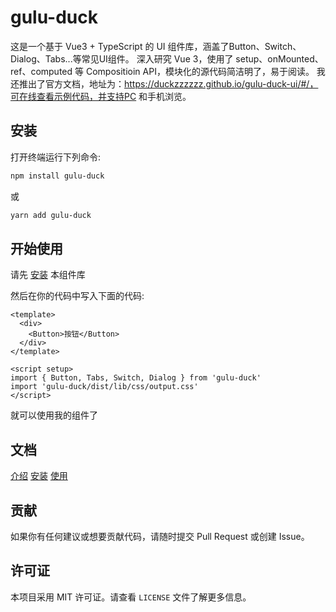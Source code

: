 # gulu-duck
这是一个基于 Vue3 + TypeScript 的 UI 组件库，涵盖了Button、Switch、Dialog、Tabs...等常见UI组件。
深入研究 Vue 3，使用了 setup、onMounted、ref、computed 等 Compositioin API，模块化的源代码简洁明了，易于阅读。
我还推出了官方文档，地址为：https://duckzzzzzz.github.io/gulu-duck-ui/#/，可在线查看示例代码，并支持PC 和手机浏览。

## 安装
打开终端运行下列命令:

```bash
npm install gulu-duck
```

或

```bash
yarn add gulu-duck
```

## 开始使用

请先 <a href="#安装">安装</a> 本组件库

然后在你的代码中写入下面的代码:

```vue
<template>
  <div>
    <Button>按钮</Button>
  </div>
</template>

<script setup>
import { Button, Tabs, Switch, Dialog } from 'gulu-duck'
import 'gulu-duck/dist/lib/css/output.css'
</script>
```

就可以使用我的组件了

## 文档
<a href="#gulu-duck">介绍</a>
<a href="#安装">安装</a>
<a href="#开始使用">使用</a>


## 贡献

如果你有任何建议或想要贡献代码，请随时提交 Pull Request 或创建 Issue。

## 许可证

本项目采用 MIT 许可证。请查看 `LICENSE` 文件了解更多信息。
